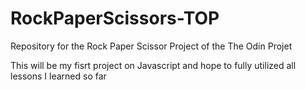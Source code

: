 # RockPaperScissors-TOP
Repository for the Rock Paper Scissor Project of the The Odin Projet


This will be my fisrt project on Javascript and hope to fully utilized all lessons I learned so far